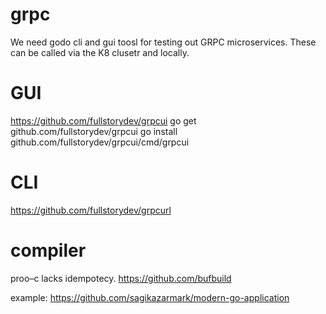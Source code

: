 # grpc

We need godo cli and gui toosl for testing out GRPC microservices.
These can be called via the K8 clusetr and locally.

# GUI
https://github.com/fullstorydev/grpcui
go get github.com/fullstorydev/grpcui
go install github.com/fullstorydev/grpcui/cmd/grpcui

# CLI

https://github.com/fullstorydev/grpcurl

# compiler

proo–c lacks idempotecy.
https://github.com/bufbuild

example: https://github.com/sagikazarmark/modern-go-application

